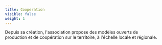 ```yaml
---
title: Cooperation
visible: false
weight: 1
---
```

Depuis sa création, l'association propose des modèles ouverts de production et de coopération sur le territoire, à l'échelle locale et régionale.